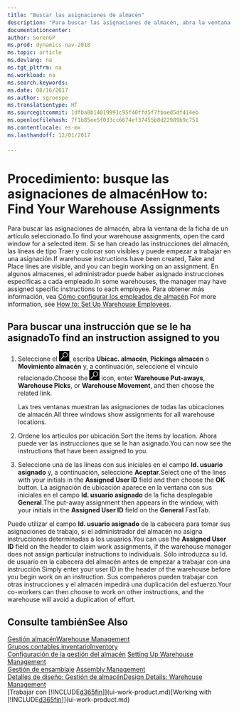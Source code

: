 ```yaml
---
title: "Buscar las asignaciones de almacén"
description: "Para buscar las asignaciones de almacén, abra la ventana de la ficha de un artículo seleccionado. Si se han creado las instrucciones del almacén, las líneas de tipo Traer y colocar son visibles y puede empezar a trabajar en una asignación. En algunos almacenes, el administrador puede haber asignado instrucciones específicas a cada empleado."
documentationcenter: 
author: SorenGP
ms.prod: dynamics-nav-2018
ms.topic: article
ms.devlang: na
ms.tgt_pltfrm: na
ms.workload: na
ms.search.keywords: 
ms.date: 08/16/2017
ms.author: sgroespe
ms.translationtype: HT
ms.sourcegitcommit: 1dfba8b14019991c95f40ffd5f7fbaed5df414eb
ms.openlocfilehash: 7f1b85ee5f033cc6674ef37455b8d22989b9c751
ms.contentlocale: es-mx
ms.lasthandoff: 12/01/2017

---
```

# <a name="how-to-find-your-warehouse-assignments"></a><span data-ttu-id="b2aec-105">Procedimiento: busque las asignaciones de almacén</span><span class="sxs-lookup"><span data-stu-id="b2aec-105">How to: Find Your Warehouse Assignments</span></span>
<span data-ttu-id="b2aec-106">Para buscar las asignaciones de almacén, abra la ventana de la ficha de un artículo seleccionado.</span><span class="sxs-lookup"><span data-stu-id="b2aec-106">To find your warehouse assignments, open the card window for a selected item.</span></span> <span data-ttu-id="b2aec-107">Si se han creado las instrucciones del almacén, las líneas de tipo Traer y colocar son visibles y puede empezar a trabajar en una asignación.</span><span class="sxs-lookup"><span data-stu-id="b2aec-107">If warehouse instructions have been created, Take and Place lines are visible, and you can begin working on an assignment.</span></span> <span data-ttu-id="b2aec-108">En algunos almacenes, el administrador puede haber asignado instrucciones específicas a cada empleado.</span><span class="sxs-lookup"><span data-stu-id="b2aec-108">In some warehouses, the manager may have assigned specific instructions to each employee.</span></span> <span data-ttu-id="b2aec-109">Para obtener más información, vea [Cómo configurar los empleados de almacén](warehouse-how-to-set-up-warehouse-employees.md).</span><span class="sxs-lookup"><span data-stu-id="b2aec-109">For more information, see [How to: Set Up Warehouse Employees](warehouse-how-to-set-up-warehouse-employees.md).</span></span>

## <a name="to-find-an-instruction-assigned-to-you"></a><span data-ttu-id="b2aec-110">Para buscar una instrucción que se le ha asignado</span><span class="sxs-lookup"><span data-stu-id="b2aec-110">To find an instruction assigned to you</span></span>  
1.  <span data-ttu-id="b2aec-111">Seleccione el ![icono Buscar página o informe](media/ui-search/search_small.png "icono Buscar página o informe"), escriba **Ubicac. almacén**, **Pickings almacén** o **Movimiento almacén** y, a continuación, seleccione el vínculo relacionado.</span><span class="sxs-lookup"><span data-stu-id="b2aec-111">Choose the ![Search for Page or Report](media/ui-search/search_small.png "Search for Page or Report icon") icon, enter **Warehouse Put-aways**, **Warehouse Picks**, or **Warehouse Movement**, and then choose the related link.</span></span>

    <span data-ttu-id="b2aec-112">Las tres ventanas muestran las asignaciones de todas las ubicaciones de almacén.</span><span class="sxs-lookup"><span data-stu-id="b2aec-112">All three windows show assignments for all warehouse locations.</span></span>  

2. <span data-ttu-id="b2aec-113">Ordene los artículos por ubicación.</span><span class="sxs-lookup"><span data-stu-id="b2aec-113">Sort the items by location.</span></span> <span data-ttu-id="b2aec-114">Ahora puede ver las instrucciones que se le han asignado.</span><span class="sxs-lookup"><span data-stu-id="b2aec-114">You can now see the instructions that have been assigned to you.</span></span>  
3. <span data-ttu-id="b2aec-115">Seleccione una de las líneas con sus iniciales en el campo **Id. usuario asignado** y, a continuación, seleccione **Aceptar**.</span><span class="sxs-lookup"><span data-stu-id="b2aec-115">Select one of the lines with your initials in the **Assigned User ID** field and then choose the **OK** button.</span></span> <span data-ttu-id="b2aec-116">La asignación de ubicación aparece en la ventana con sus iniciales en el campo **Id. usuario asignado** de la ficha desplegable **General**.</span><span class="sxs-lookup"><span data-stu-id="b2aec-116">The put-away assignment then appears in the window, with your initials in the **Assigned User ID** field on the **General** FastTab.</span></span>  

<span data-ttu-id="b2aec-117">Puede utilizar el campo **Id. usuario asignado** de la cabecera para tomar sus asignaciones de trabajo, si el administrador del almacén no asigna instrucciones determinadas a los usuarios.</span><span class="sxs-lookup"><span data-stu-id="b2aec-117">You can use the **Assigned User ID** field on the header to claim work assignments, if the warehouse manager does not assign particular instructions to individuals.</span></span> <span data-ttu-id="b2aec-118">Sólo introduzca su Id. de usuario en la cabecera del almacén antes de empezar a trabajar con una instrucción.</span><span class="sxs-lookup"><span data-stu-id="b2aec-118">Simply enter your user ID in the header of the warehouse before you begin work on an instruction.</span></span> <span data-ttu-id="b2aec-119">Sus compañeros pueden trabajar con otras instrucciones y el almacén impedirá una duplicación del esfuerzo.</span><span class="sxs-lookup"><span data-stu-id="b2aec-119">Your co-workers can then choose to work on other instructions, and the warehouse will avoid a duplication of effort.</span></span>  

## <a name="see-also"></a><span data-ttu-id="b2aec-120">Consulte también</span><span class="sxs-lookup"><span data-stu-id="b2aec-120">See Also</span></span>  
[<span data-ttu-id="b2aec-121">Gestión almacén</span><span class="sxs-lookup"><span data-stu-id="b2aec-121">Warehouse Management</span></span>](warehouse-manage-warehouse.md)  
[<span data-ttu-id="b2aec-122">Grupos contables inventario</span><span class="sxs-lookup"><span data-stu-id="b2aec-122">Inventory</span></span>](inventory-manage-inventory.md)  
<span data-ttu-id="b2aec-123">[Configuración de la gestión del almacén](warehouse-setup-warehouse.md)   </span><span class="sxs-lookup"><span data-stu-id="b2aec-123">[Setting Up Warehouse Management](warehouse-setup-warehouse.md)   </span></span>  
<span data-ttu-id="b2aec-124">[Gestión de ensamblaje](assembly-assemble-items.md)  </span><span class="sxs-lookup"><span data-stu-id="b2aec-124">[Assembly Management](assembly-assemble-items.md)  </span></span>  
[<span data-ttu-id="b2aec-125">Detalles de diseño: Gestión de almacén</span><span class="sxs-lookup"><span data-stu-id="b2aec-125">Design Details: Warehouse Management</span></span>](design-details-warehouse-management.md)  
<span data-ttu-id="b2aec-126">[Trabajar con [!INCLUDE[d365fin](includes/d365fin_md.md)]](ui-work-product.md)</span><span class="sxs-lookup"><span data-stu-id="b2aec-126">[Working with [!INCLUDE[d365fin](includes/d365fin_md.md)]](ui-work-product.md)</span></span> 

